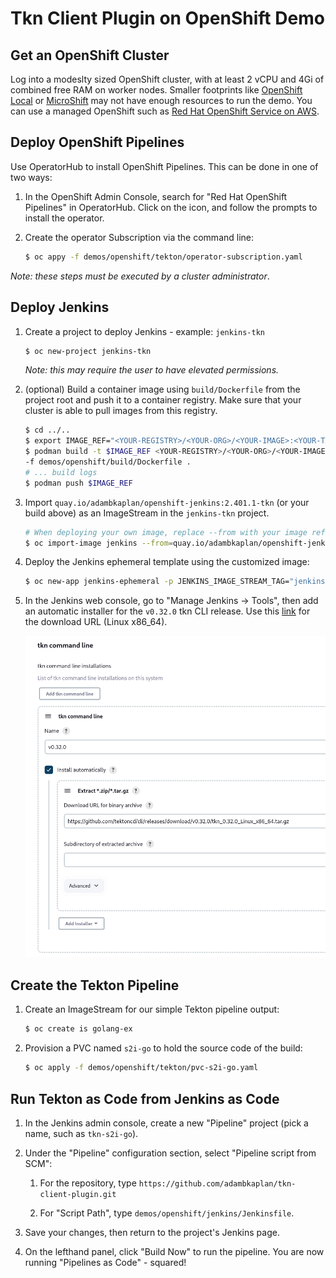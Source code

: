 # Tkn Client Plugin on OpenShift Demo

## Get an OpenShift Cluster

Log into a modeslty sized OpenShift cluster, with at least 2 vCPU and 4Gi of combined free RAM on
worker nodes. Smaller footprints like
[OpenShift Local](https://developers.redhat.com/products/openshift-local/overview) or
[MicroShift](https://microshift.io/) may not have enough resources to run the demo. You can use a
managed OpenShift such as [Red Hat OpenShift Service on AWS](https://aws.amazon.com/rosa/).

## Deploy OpenShift Pipelines

Use OperatorHub to install OpenShift Pipelines. This can be done in one of two ways:

1. In the OpenShift Admin Console, search for "Red Hat OpenShift Pipelines" in OperatorHub.
   Click on the icon, and follow the prompts to install the operator.

2. Create the operator Subscription via the command line:

   ```sh
   $ oc appy -f demos/openshift/tekton/operator-subscription.yaml
   ```

_Note: these steps must be executed by a cluster administrator_.

## Deploy Jenkins

1. Create a project to deploy Jenkins - example: `jenkins-tkn`

   ```sh
   $ oc new-project jenkins-tkn
   ```

   _Note: this may require the user to have elevated permissions._

2. (optional) Build a container image using `build/Dockerfile` from the project root and push it
   to a container registry. Make sure that your cluster is able to pull images from this registry.

   ```sh
   $ cd ../..
   $ export IMAGE_REF="<YOUR-REGISTRY>/<YOUR-ORG>/<YOUR-IMAGE>:<YOUR-TAG>"
   $ podman build -t $IMAGE_REF <YOUR-REGISTRY>/<YOUR-ORG>/<YOUR-IMAGE>:<YOUR-TAG> \
   -f demos/openshift/build/Dockerfile .
   # ... build logs
   $ podman push $IMAGE_REF
   ```

3. Import `quay.io/adambkaplan/openshift-jenkins:2.401.1-tkn` (or your build above) as an
   ImageStream in the `jenkins-tkn` project.

   ```sh
   # When deploying your own image, replace --from with your image reference
   $ oc import-image jenkins --from=quay.io/adambkaplan/openshift-jenkins:2.401.1-tkn --confirm
   ```

3. Deploy the Jenkins ephemeral template using the customized image:

   ```sh
   $ oc new-app jenkins-ephemeral -p JENKINS_IMAGE_STREAM_TAG="jenkins:latest" -p NAMESPACE="jenkins-tkn"
   ```

4. In the Jenkins web console, go to "Manage Jenkins -> Tools", then add an automatic installer for
   the `v0.32.0` tkn CLI release. Use this
   [link](https://github.com/tektoncd/cli/releases/download/v0.32.0/tkn_0.32.0_Linux_x86_64.tar.gz) for
   the download URL (Linux x86_64).

   ![tkn automatic tool installion form for Jenkins](/assets/tkn-cli-install.png)

## Create the Tekton Pipeline

1. Create an ImageStream for our simple Tekton pipeline output:

   ```sh
   $ oc create is golang-ex
   ```

3. Provision a PVC named `s2i-go` to hold the source code of the build:

   ```sh
   $ oc apply -f demos/openshift/tekton/pvc-s2i-go.yaml
   ```

## Run Tekton as Code from Jenkins as Code

1. In the Jenkins admin console, create a new "Pipeline" project (pick a name, such as `tkn-s2i-go`).

2. Under the "Pipeline" configuration section, select "Pipeline script from SCM":

   1. For the repository, type `https://github.com/adambkaplan/tkn-client-plugin.git`

   2. For "Script Path", type `demos/openshift/jenkins/Jenkinsfile`.

3. Save your changes, then return to the project's Jenkins page.

4. On the lefthand panel, click "Build Now" to run the pipeline. You are now running "Pipelines as
   Code" - squared!
